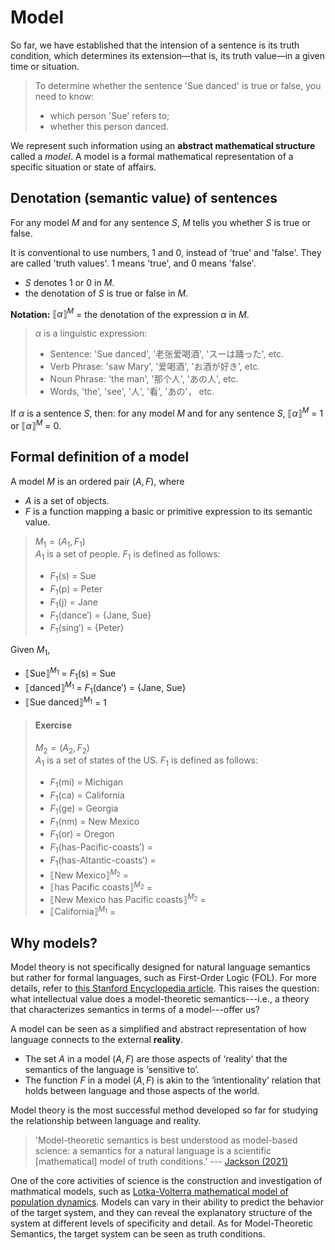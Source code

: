# Model

So far, we have established that the intension of a sentence is its truth condition, which determines its extension—that is, its truth value—in a given time or situation. 

> To determine whether the sentence 'Sue danced' is true or false, you need to know: <br>
> - which person 'Sue' refers to;
> - whether this person danced.

We represent such information using an **abstract mathematical structure** called a *model*. A model is a formal mathematical representation of a specific situation or state of affairs.

## Denotation (semantic value) of sentences

For any model *M* and for any sentence *S*, $M$ tells you whether *S* is true or false.

It is conventional to use numbers, 1 and 0, instead of 'true' and 'false'. They are called 'truth values'. 1 means 'true', and 0 means 'false'.
- *S* denotes 1 or 0 in $M$. 
- the denotation of *S* is true or false in $M$.

**Notation:** $⟦\alpha⟧^M$ = the denotation of the expression $\alpha$ in $M$. 

> $\alpha$ is a linguistic expression: <br>
> - Sentence: 'Sue danced', '老张爱喝酒', 'スーは踊った', etc. 
> - Verb Phrase: 'saw Mary', '爱喝酒', 'お酒が好き', etc. 
> - Noun Phrase: 'the man', '那个人', 'あの人', etc. 
> - Words, 'the', 'see', '人', '看', 'あの'， etc.  

If $\alpha$ is a sentence *S*, then: for any model $M$ and for any sentence *S*, $⟦\alpha⟧^M$ = 1 or $⟦\alpha⟧^M$ = 0. 

## Formal definition of a model

A model $M$ is an ordered pair $(A, F)$, where 
- $A$ is a set of objects. 
- $F$ is a function mapping a basic or primitive expression to its semantic value. 

> $M_1 = (A_1, F_1)$ <br>
> $A_1$ is a set of people. $F_1$ is defined as follows:
> - $F_1 (\textsf{s})$ = Sue
> - $F_1 (\textsf{p})$ = Peter
> - $F_1 (\textsf{j})$ = Jane
> - $F_1 (\text{dance}')$ = {Jane, Sue}
> - $F_1 (\text{sing}')$ = {Peter}

Given $M_1$, 
- $⟦\text{Sue}⟧^{M_1}$ = $F_1 (\text{s})$ = Sue
- $⟦\text{danced}⟧^{M_1}$ = $F_1 (\text{dance}')$ = {Jane, Sue}
- $⟦\text{Sue danced}⟧^{M_1}$ = 1

> #### Exercise
> $M_2 = (A_2, F_2)$ <br>
> $A_1$ is a set of states of the US. $F_1$ is defined as follows:
> - $F_1 (\textsf{mi})$ = Michigan
> - $F_1 (\textsf{ca})$ = California
> - $F_1 (\textsf{ge})$ = Georgia
> - $F_1 (\textsf{nm})$ = New Mexico
> - $F_1 (\textsf{or})$ = Oregon
> - $F_1 (\textsf{has-Pacific-coasts}')$ =
> - $F_1 (\textsf{has-Altantic-coasts}')$ =
> - $⟦\text{New Mexico}⟧^{M_2}$ =
> - $⟦\text{has Pacific coasts}⟧^{M_2}$ =
> - $⟦\text{New Mexico has Pacific coasts}⟧^{M_2}$ =
> - $⟦\text{California}⟧^{M_1}$ =

## Why models? 

Model theory is not specifically designed for natural language semantics but rather for formal languages, such as First-Order Logic (FOL). For more details, refer to [this Stanford Encyclopedia article](https://plato.stanford.edu/entries/model-theory/). This raises the question: what intellectual value does a model-theoretic semantics---i.e., a theory that characterizes semantics in terms of a model---offer us?

A model can be seen as a simplified and abstract representation of how language connects to the external **reality**.
- The set $A$ in a model $(A, F)$ are those aspects of ‘reality’ that the semantics of the language is ‘sensitive to’. 
- The function $F$ in a model $(A, F)$ is akin to the ‘intentionality’ relation that holds between language and those aspects of the world. 

Model theory is the most successful method developed so far for studying the relationship between language and reality.

> 'Model-theoretic semantics is best understood as model-based science: a semantics for a natural language is a scientific [mathematical] model of truth conditions.' --- [Jackson (2021)](https://link.springer.com/article/10.1007/s11229-020-02924-5)

One of the core activities of science is the construction and investigation of mathmatical models, such as [Lotka-Volterra mathematical model of population dynamics](https://en.wikipedia.org/wiki/Lotka%E2%80%93Volterra_equations#:~:text=The%20Lotka%E2%80%93Volterra%20system%20of,competition%2C%20disease%2C%20and%20mutualism.). Models can vary in their ability to predict the behavior of the target system, and they can reveal the explanatory structure of the system at different levels of specificity and detail. As for Model-Theoretic Semantics, the target system can be seen as truth conditions.  
